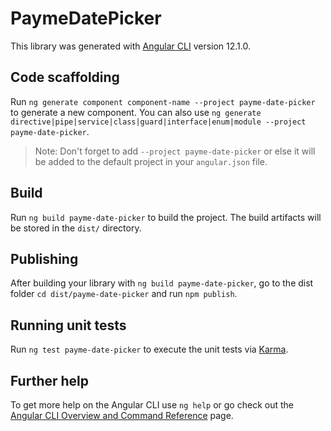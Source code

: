# PaymeDatePicker

This library was generated with [Angular CLI](https://github.com/angular/angular-cli) version 12.1.0.

## Code scaffolding

Run `ng generate component component-name --project payme-date-picker` to generate a new component. You can also use `ng generate directive|pipe|service|class|guard|interface|enum|module --project payme-date-picker`.
> Note: Don't forget to add `--project payme-date-picker` or else it will be added to the default project in your `angular.json` file. 

## Build

Run `ng build payme-date-picker` to build the project. The build artifacts will be stored in the `dist/` directory.

## Publishing

After building your library with `ng build payme-date-picker`, go to the dist folder `cd dist/payme-date-picker` and run `npm publish`.

## Running unit tests

Run `ng test payme-date-picker` to execute the unit tests via [Karma](https://karma-runner.github.io).

## Further help

To get more help on the Angular CLI use `ng help` or go check out the [Angular CLI Overview and Command Reference](https://angular.io/cli) page.
